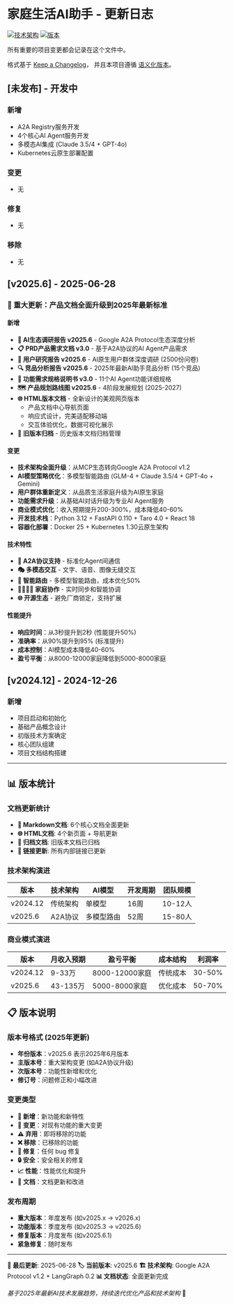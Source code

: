 # 家庭生活AI助手 - 更新日志

[![技术架构](https://img.shields.io/badge/架构-Google%20A2A%20Protocol%20v1.2-blue)](https://github.com/google/a2a-protocol)
[![版本](https://img.shields.io/badge/版本-v2025.6-red)](#v20256---2025-06-28)

所有重要的项目变更都会记录在这个文件中。

格式基于 [Keep a Changelog](https://keepachangelog.com/zh-CN/1.0.0/)，
并且本项目遵循 [语义化版本](https://semver.org/lang/zh-CN/)。

## [未发布] - 开发中

### 新增
- A2A Registry服务开发
- 4个核心AI Agent服务开发
- 多模态AI集成 (Claude 3.5/4 + GPT-4o)
- Kubernetes云原生部署配置

### 变更
- 无

### 修复
- 无

### 移除
- 无

## [v2025.6] - 2025-06-28

### 🚀 重大更新：产品文档全面升级到2025年最新标准

#### 新增
- **🤖 AI生态调研报告 v2025.6** - Google A2A Protocol生态深度分析
- **📋 PRD产品需求文档 v3.0** - 基于A2A协议的AI Agent产品需求
- **👥 用户研究报告 v2025.6** - AI原生用户群体深度调研 (2500份问卷)
- **🔍 竞品分析报告 v2025.6** - 2025年最新AI助手竞品分析 (15个竞品)
- **📝 功能需求规格说明书 v3.0** - 11个AI Agent功能详细规格
- **🗺️ 产品规划路线图 v2025.6** - 4阶段发展规划 (2025-2027)
- **🌐 HTML版本文档** - 全新设计的美观网页版本
  - 产品文档中心导航页面
  - 响应式设计，完美适配移动端
  - 交互体验优化，数据可视化展示
- **📁 旧版本归档** - 历史版本文档归档管理

#### 变更
- **技术架构全面升级**：从MCP生态转向Google A2A Protocol v1.2
- **AI模型策略优化**：多模型智能路由 (GLM-4 + Claude 3.5/4 + GPT-4o + Gemini)
- **用户群体重新定义**：从品质生活家庭升级为AI原生家庭
- **功能需求升级**：从基础AI对话升级为专业AI Agent服务
- **商业模式优化**：收入预期提升200-300%，成本降低40-60%
- **开发技术栈**：Python 3.12 + FastAPI 0.110 + Taro 4.0 + React 18
- **容器化部署**：Docker 25 + Kubernetes 1.30云原生架构

#### 技术特性
- **🔗 A2A协议支持** - 标准化Agent间通信
- **🎭 多模态交互** - 文字、语音、图像无缝交互
- **🧠 智能路由** - 多模型智能路由，成本优化50%
- **👨‍👩‍👧‍👦 家庭协作** - 实时同步和智能协调
- **🌐 开源生态** - 避免厂商锁定，支持扩展

#### 性能提升
- **响应时间**：从3秒提升到2秒 (性能提升50%)
- **准确率**：从90%提升到95% (标准提升)
- **成本控制**：AI模型成本降低40-60%
- **盈亏平衡**：从8000-12000家庭降低到5000-8000家庭

## [v2024.12] - 2024-12-26

### 新增
- 项目启动和初始化
- 基础产品概念设计
- 初版技术方案确定
- 核心团队组建
- 项目文档结构搭建

---

## 📊 版本统计

### 文档更新统计
- **📝 Markdown文档**: 6个核心文档全面更新
- **🌐 HTML文档**: 4个新页面 + 导航更新
- **📁 归档文档**: 旧版本文档已归档
- **🔗 链接更新**: 所有内部链接已更新

### 技术架构演进
| 版本 | 技术架构 | AI模型 | 开发周期 | 团队规模 |
|------|----------|--------|----------|----------|
| v2024.12 | 传统架构 | 单模型 | 16周 | 10-12人 |
| v2025.6 | A2A协议 | 多模型路由 | 52周 | 15-80人 |

### 商业模式演进
| 版本 | 月收入预期 | 盈亏平衡 | 成本结构 | 利润率 |
|------|------------|----------|----------|--------|
| v2024.12 | 9-33万 | 8000-12000家庭 | 传统成本 | 30-50% |
| v2025.6 | 43-135万 | 5000-8000家庭 | 优化成本 | 50-70% |

## 📋 版本说明

### 版本号格式 (2025年更新)
- **年份版本**：v2025.6 表示2025年6月版本
- **主版本号**：重大架构变更 (如A2A协议升级)
- **次版本号**：功能性新增和优化
- **修订号**：问题修正和小幅改进

### 变更类型
- **🚀 新增**：新功能和新特性
- **🔄 变更**：对现有功能的重大变更
- **⚠️ 弃用**：即将移除的功能
- **❌ 移除**：已移除的功能
- **🐛 修复**：任何 bug 修复
- **🔒 安全**：安全相关的修复
- **📈 性能**：性能优化和提升
- **📝 文档**：文档更新和改进

### 发布周期
- **重大版本**：年度发布 (如v2025.x → v2026.x)
- **功能版本**：季度发布 (如v2025.3 → v2025.6)
- **修复版本**：月度发布 (如v2025.6.1)
- **紧急修复**：随时发布

---

**📅 最后更新**: 2025-06-28
**🏷️ 当前版本**: v2025.6
**🏗️ 技术架构**: Google A2A Protocol v1.2 + LangGraph 0.2
**📊 文档状态**: 全面更新完成

*基于2025年最新AI技术发展趋势，持续迭代优化产品和技术架构* 🚀